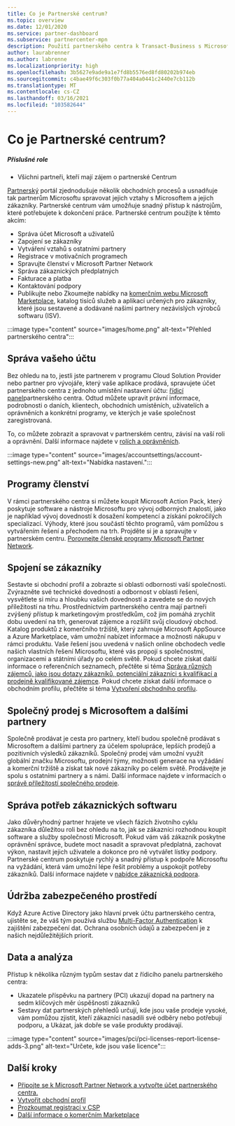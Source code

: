 ```yaml
---
title: Co je Partnerské centrum?
ms.topic: overview
ms.date: 12/01/2020
ms.service: partner-dashboard
ms.subservice: partnercenter-mpn
description: Použití partnerského centra k Transact-Business s Microsoftem a vašimi zákazníky
author: laurabrenner
ms.author: labrenne
ms.localizationpriority: high
ms.openlocfilehash: 3b5627e9ade9a1e7fd8b5576ed8fd80202b974eb
ms.sourcegitcommit: c4bae49f6c303f0b77a404a0441c2440e7cb112b
ms.translationtype: MT
ms.contentlocale: cs-CZ
ms.lasthandoff: 03/16/2021
ms.locfileid: "103582644"
---
```

# <a name="what-is-partner-center"></a>Co je Partnerské centrum?

##### <a name="appropriate-roles"></a>Příslušné role

- Všichni partneři, kteří mají zájem o partnerské Centrum

[Partnerský](https://partner.microsoft.com/dashboard/home) portál zjednodušuje několik obchodních procesů a usnadňuje tak partnerům Microsoftu spravovat jejich vztahy s Microsoftem a jejich zákazníky. Partnerské centrum vám umožňuje snadný přístup k nástrojům, které potřebujete k dokončení práce. Partnerské centrum použijte k těmto akcím:

- Správa účet Microsoft a uživatelů
- Zapojení se zákazníky
- Vytváření vztahů s ostatními partnery
- Registrace v motivačních programech
- Spravujte členství v Microsoft Partner Network
- Správa zákaznických předplatných
- Fakturace a platba
- Kontaktování podpory
- Publikujte nebo Zkoumejte nabídky na [komerčním webu Microsoft Marketplace](/azure/marketplace), katalog tisíců služeb a aplikací určených pro zákazníky, které jsou sestavené a dodávané našimi partnery nezávislých výrobců softwaru (ISV).

:::image type="content" source="images/home.png" alt-text="Přehled partnerského centra":::

## <a name="manage-your-account"></a>Správa vašeho účtu

Bez ohledu na to, jestli jste partnerem v programu Cloud Solution Provider nebo partner pro vývojáře, který vaše aplikace prodává, spravujete účet partnerského centra z jednoho umístění nastavení účtu: [řídicí panel](https://partner.microsoft.com/dashboard/home)partnerského centra. Odtud můžete upravit právní informace, podrobnosti o daních, klientech, obchodních umístěních, uživatelích a oprávněních a konkrétní programy, ve kterých je vaše společnost zaregistrovaná.

To, co můžete zobrazit a spravovat v partnerském centru, závisí na vaší roli a oprávnění. Další informace najdete v [rolích a oprávněních](permissions-overview.md).

:::image type="content" source="images/accountsettings/account-settings-new.png" alt-text="Nabídka nastavení.":::

## <a name="membership-programs"></a>Programy členství

V rámci partnerského centra si můžete koupit Microsoft Action Pack, který poskytuje software a nástroje Microsoftu pro vývoj odborných znalostí, jako je například vývoj dovedností k dosažení kompetencí a získání pokročilých specializací. Výhody, které jsou součástí těchto programů, vám pomůžou s vytvářením řešení a přechodem na trh. Projděte si je a spravujte v partnerském centru. [Porovnejte členské programy Microsoft Partner Network](https://partner.microsoft.com/membership/compare-offers).

## <a name="connect-with-customers"></a>Spojení se zákazníky

Sestavte si obchodní profil a zobrazte si oblasti odbornosti vaší společnosti. Zvýrazněte své technické dovednosti a odbornost v oblasti řešení, vysvětlete si míru a hloubku vašich dovedností a zavedete se do nových příležitostí na trhu. Prostřednictvím partnerského centra mají partneři zvýšený přístup k marketingovým prostředkům, což jim pomáhá zrychlit dobu uvedení na trh, generovat zájemce a rozšířit svůj cloudový obchod. Katalog produktů z komerčního tržiště, který zahrnuje Microsoft AppSource a Azure Marketplace, vám umožní nabízet informace a možnosti nákupu v rámci produktu. Vaše řešení jsou uvedená v našich online obchodech vedle našich vlastních řešení Microsoftu, které vás propojí s společnostmi, organizacemi a státními úřady po celém světě. Pokud chcete získat další informace o referenčních seznamech, přečtěte si téma [Správa různých zájemců, jako jsou dotazy zákazníků, potenciální zákazníci s kvalifikací a prodejně kvalifikované zájemce](manage-leads.md). Pokud chcete získat další informace o obchodním profilu, přečtěte si téma [Vytvoření obchodního profilu](create-a-marketing-profile.md).

## <a name="co-sell-with-microsoft-and-other-partners"></a>Společný prodej s Microsoftem a dalšími partnery

Společně prodávat je cesta pro partnery, kteří budou společně prodávat s Microsoftem a dalšími partnery za účelem spolupráce, lepších prodejů a pozitivních výsledků zákazníků. Společný prodej vám umožní využít globální značku Microsoftu, prodejní týmy, možnosti generace na vyžádání a komerční tržiště a získat tak nové zákazníky po celém světě. Prodávejte je spolu s ostatními partnery a s námi. Další informace najdete v informacích o [správě příležitostí společného prodeje](manage-co-sell-opportunities.md).

## <a name="manage-customer-software-needs"></a>Správa potřeb zákaznických softwaru

Jako důvěryhodný partner hrajete ve všech fázích životního cyklu zákazníka důležitou roli bez ohledu na to, jak se zákazníci rozhodnou koupit software a služby společnosti Microsoft. Pokud vám váš zákazník poskytne oprávnění správce, budete moct nasadit a spravovat předplatná, zachovat výkon, nastavit jejich uživatele a dokonce pro ně vytvářet lístky podpory. Partnerské centrum poskytuje rychlý a snadný přístup k podpoře Microsoftu na vyžádání, která vám umožní lépe řešit problémy a uspokojit potřeby zákazníků. Další informace najdete v [nabídce zákaznická podpora](customer-support.md).

## <a name="maintain-a-secure-environment"></a>Údržba zabezpečeného prostředí

Když Azure Active Directory jako hlavní prvek účtu partnerského centra, ujistěte se, že váš tým používá službu [Multi-Factor Authentication](partner-security-requirements-mandating-mfa.md) k zajištění zabezpečení dat. Ochrana osobních údajů a zabezpečení je z našich nejdůležitějších priorit.

## <a name="data-and-analytics"></a>Data a analýza

Přístup k několika různým typům sestav dat z řídicího panelu partnerského centra:

- Ukazatele příspěvku na partnery (PCI) ukazují dopad na partnery na sedm klíčových měr úspěšnosti zákazníků
- Sestavy dat partnerských přehledů určují, kde jsou vaše prodeje vysoké, vám pomůžou zjistit, kteří zákazníci nasadili své odběry nebo potřebují podporu, a Ukázat, jak dobře se vaše produkty prodávají.

:::image type="content" source="images/pci/pci-licenses-report-license-adds-3.png" alt-text="Určete, kde jsou vaše licence":::

## <a name="next-steps"></a>Další kroky

- [Připojte se k Microsoft Partner Network a vytvořte účet partnerského centra.](mpn-create-a-partner-center-account.md)
- [Vytvořit obchodní profil](create-a-marketing-profile.md)
- [Prozkoumat registraci v CSP](csp-overview.md)
- [Další informace o komerčním Marketplace](csp-commercial-marketplace-overview.md)
